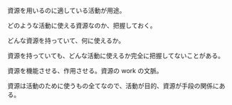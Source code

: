 資源を用いるのに適している活動が用途。

どのような活動に使える資源なのか、把握しておく。

どんな資源を持っていて、何に使えるか。

資源を持っていても、どんな活動に使えるか完全に把握してないことがある。

資源を機能させる、作用させる。資源の work の文脈。

資源は活動のために使うもの全てなので、活動が目的、資源が手段の関係にある。
